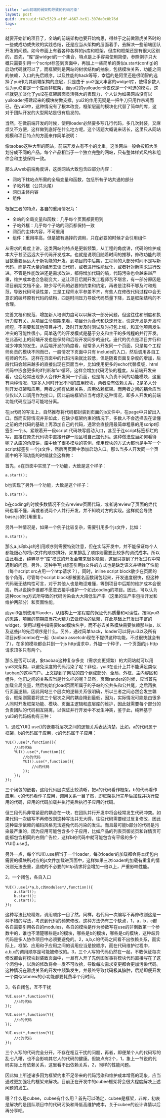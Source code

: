 ```yaml
---
title: 'web前端的弱架构导致的代码污染'
layout: post
guid: urn:uuid:f47c5329-afdf-4667-bc61-307da0c0b76d
tags:
---
```


就要开始新的项目了，全站的前端架构也要开始构思，得益于之前做雅虎关系时的一些或成功或失败的实践总结，还是应当从架构的层面着手，去解决一些前端团队开发的问题。如今市面上有着各种各样的js库和框架，但库和框架还是有很大区别的，首先，“库”是widget的一个集合，特点是上手容易使用简便，参照例子只大概只需要引用一个script标签到页面中，再加上一些简单的类似a.start(config)的启动代码就可以了，而框架则是网站的树状结构的抽象，包括模块关系，功能之间的依赖，入口的先后顺序，以及性能的hack等等，幸运的是阿里还是很明智的选择了yui作为其前端架构的底层，只是由于 yui2强大丰富的widget库，使得多数人认为yui2更是一个库而非框架，而yui2的yuiloader也仅仅是一个可选的模块，这样就更加淡化了yui2在框架层面灵活强大的表现力，个人认为如果网站没有以yuiloader搭建起来的模块树做支撑，yui2的作用无疑是一把牛刀只用作杀鸡而已。在yui3中，这种情况有了根本改变，框架层面的模块化代替了简单的库，这对于团队开发的大型网站是很有启发的。

当然，在做前端开发的时候，使用loader必然要多写几行代码，多几次封装，又麻烦又不方便，这样做到底好在什么地方呢。这个话题大概说来话长，这里只从网站规模和项目特点的方面来作简单说明：

像taobao这种大型的网站，前端开发占有不小的比重，这类网站一般会按照大类划分成不同的产品，每个产品相当于一个独立完整的网站，只有整体样式风格和组件会和主战保持一致。

那么从web前端角度讲，这类网站大致包含四部分内容：

- 网站下辖站点所需的全局变量和函数，包括所有子站共通的部分
- 子站外框（公共头尾）
- 网页主体内容
- 组件

根据三者的特点，各自的重用情况为：

- 全站的全局变量和函数：几乎每个页面都要用到
- 子站外框：几乎每个子站的网页都保持一致
- 网页的主体内容，不可重用
- 组件：重用率高，但是被有选择的调用，只在必要的时候才会引用组件

从需求的角度上讲，这类网站的特点是更新频繁，从工程的角度讲，代码的维护成本大于甚至远远大于代码开发成本。也就是说项目随着时间的推移，修改功能的项目数量要远远大于新功能的开发，到项目的中后期，工程师的大部分时间不是写新代码，而是花大量的经历去读旧代码，或者进行性能优化，或者针对新需求进行改进。不管是性能改进还是需求改进，都将增加代码的熵，代码污染也会越来越严重，维护成本也会急剧变大，这让项目后期开发工程师苦不堪言，有一部分原因是项目前期文档不全，缺少写代码的必要的约束和约定，再者是注释不够及时和规范，导致代码可读性差，三是工程师水平参差不齐，有些人在修改代码过程中会无意识的破坏原有代码的结构，四是时间压力导致代码质量下降，五是框架结构的不合理。

完善文档和规范、增加新人培训力度可以以解决一部分问题，但这往往和制度和执行力度有关。从项目生命周期来看，项目分为叠代和快速开发，快速开发是开发时间短，不需要和其他项目并行，及时开发及时测试及时打包上线，和其他项目发生冲突的可能性很小，简单迭代的开发模式是基于分支和主干的多线程的并行开发。在此基础上的前端开发也是保持和后段开发同步的迭代。迭代的优点是项目并行和减少冲突的发生。从后端开发的角度看，经常多人开发同一个页面，只是每个工程师负责的模块不同而已，一般情况下页面中只有 include的入口，然后调用各自工程师的代码，这样在页面中的代码污染就比较低，但是随着页面复杂度的增加，后段代码会越来越多的直接出现在页面当中，比如使用更多的echo代替模版，html代码中嵌套更多的if判断和for循环。这样会增加代码污染的程度。从前端开发来看，也会经常出现多人合作开发同一个页面，也是每人负责不同的功能模块，这里有两种情况，1是多人同时开发不同的应用模块，两者没有依赖关系，2是多人分别开发框架和应用，两者之间有依赖关系，应用依赖框架。而两者之间的耦合应当仅仅以入口调用作为接口，因此前端框架应当考虑到这种情况，即多人开发的前端功能代码应当尽可能地分离。

在js代码的写法上，自然推荐将代码都封装到页面的js文件中，在page中只留出入口。然而实际情况并非如此，在缺少框架约束的情况下，多数人不会选择去在读懂之前的烂代码的基础上再添加自己的代码，通常会直接用最简单粗暴的用script标签引一个js，紧跟着开一段script 代码块写启动入口，甚至于连script标签都烂的写，直接在原先代码块中直接开辟一段区域自己加代码。这种做法应当如何看待呢？从库的角度讲，库中给了很多模块的实例，使用模块的方式大都也是手写一个script标签引一个js文件，然后再页面中添加启动入口。那么当多人开发同一个页面中的不同功能的时候就会这样做：

首先，a在页面中实现了一个功能，大致是这个样子：

	a.start();

b也实现了另外一个功能，大致是这个样子：

	b.start();

b在coding的时候多数情况不会去review页面代码，或者说review了页面的烂代码也看不懂，再或者说两个人并行开发，并不知晓对方的实现。这样就会导致base.js的引用重复。

另外一种情况是，如果一个例子比较复杂，需要引用多个js文件，比如：

	m.start();

那么a.js和b.js的引用顺序则需要特别注意，但在实际开发中，并不能保证每个人都能细心的将js文件的顺序排好，如果排乱了顺序则需要比较多的调试成本。所以由此看出，纯粹基于“库”模式的开发会带来很多隐患，这里只提到了开发过程中常遇到的问题，另外，这种手写js标签引用js文件的方式也是缺乏语义并牺牲了性能（每个script src占用一个http请求？），同时，inline script block散步在页面的各个角落，尽管每个script block都被匿名函数闭包起来，开发速度很快，但这种代码毫无结构性可言，对于其他人也是晦涩难懂，等到项目中后期的维护成本会很高，所以说换作谁都不愿意去接手维护一个如此coding的项目。因此，可以认为这种coding方式所导致的代码污染会大大降低生产率（这里的生产率包括开发和维护两部分）和页面性能。

而yui3强制使用Ylaoder，从结构上一定程度的保证代码质量和可读性。按照yui3的思路，项目的前期应当花大精力去做模块的依赖，在此基础上开发出丰富的widget，使用过程中指需要load模块名字，而不必去关系模块需要依赖那些js，以及这些js的先后顺序是什么。另外，通过简单hack，loader可以将yui3以及所有项目js都combo在一起（taobao assetcdn现在不提供这种功能，不过很快就会有了），在多的模块都合并到一个js http请求中，外加一个种子，一个页面的js http请求顶多只有两个。

那么是否可以说，象taobao这种复杂多变（需求变更频繁）的大网站就可以用yui3来架构，以避免深度的代码污染了呢？非也，yui3在设计上并不能满足类似taobao的这种门户。上文提到了网站的四个组成部分，全局、外框、主内容区和组件，他们之间的关系应当是什么样的呢？显然，页面rander的时候，应当首先加载全局变量，然后初始化load页面所属于的子站的公共头和公共尾，之后再执行页面逻辑，因此网站三个层次的逻辑关系很明确，所以三者之间必然会发生耦合，框架则需要将这三个层次之间的耦合降到最低，因为，实际情况可能是由很多人同时开发框架功能、模块、页面主逻辑和底层库的维护，因此就需要每个部分的负责团队的代码相互隔离，以保证并行开发中不发生冲突，鉴于此，纯粹基于yui3的代码结构有三种：

1，通过YUI().use()的嵌套将层次之间的逻辑关系表达清楚，比如，a的代码属于框架，b的代码属于应用，c的代码属于子应用：

	YUI().use(*,function(){
		//a的代码
		YUI().use(*,function(){
			//b的代码
			YUI().use(*,function(){
				//c的代码
			});
		});
	});

三个闭包的嵌套，这段代码层次感比较清晰，把a的代码看作框架，b的代码看作应用，c的代码看作子应用，调用关系一目了然，即框架执行完毕后加载并执行应用的代码，应用的代码加载并执行完后执行子应用的代码。

但三段代码非常紧密的耦合在一块，在团队并行开发中将会经常发生代码冲突。如果代码一次编写不再修改则这种写法并无大碍，往往代码需要经过反复修改，因此这种显示依赖的编码风格无法避免代码污染的发生。而且最可能b部分的代码是污染最严重的，因为应用可能包含多个子应用，比如产品的列表页御览页和详情页可能都包含相同的右侧广告位，这样b的代码中就可能包含有平级的多个YUI().use()。

另外一点，每个YUI().use相当于一个loader，每次loader的加载都会将本闭包内需要的模块所对应的js文件加载进页面中，这样如果三次loader的加载有重复的情况则无法去重，造成的不必要的http请求将会增加一倍以上，严重影响性能。

2，一个闭包，各自入口

	YUI().use(/*a,b,c的modules*/,function(){
		a.start();
		b.start();
		c.start();
	});

这种写法比较精炼，调用顺序一目了然，同样，若代码一次编写不再修改则这是一种不错的写法，考虑到代码的频繁修改，这种方法仍有三个缺点，1，a，b，c都各自需要引用各自的modules，各自的模块是作为参数写在use的非倒数第一个参数中的，谁也不清楚哪些是a的模块，哪些是b的模块，哪些是c的模块，这种歧异代码是多人协作项目中必须要避免的。2，a,b,c的代码之间看不出依赖关系，而实际上，框架、应用和子应用之间的调用应当是按顺序，而在代码维护过程中，a,b,c的调用顺序是可能被修改的。3，三个人写的代码仍然在一起，不敢保证每次修改都会将模块封装致页面中，一旦有人开了先例图省事将模块代码直接写在了这个闭包中，以后的修改将会一发不可收拾，导致每次需求变更都会更加污染代码。这种情况在雅虎关系的开发中频繁发生，并最终导致代码极其臃肿，后期即便开发一个类似tabnew的小功能都要耗费半个月时间。

3，各自闭包，互不干扰

	YUI.use(*,function(Y){
		//a的代码
	});

	YUI.use(*,function(Y){
		//b的代码
	});

	YUI.use(*,function(Y){
		//c的代码
	});

三个人写的代码完全分开，不存在相互干扰的问题，再者，即便某个人的代码写的乱七八糟，也不会影响其它人的代码的健康。但缺点有2个，1，象上一节说的代码实际上有依赖关系，这里看不出依赖关系，2，同样的性能问题。

因此如上所述诸多因为框架约束不足带来的代码污染和维护成本增高的现象，应当通过更加强壮的框架来解决。目前正在开发中的cubee框架将会很大程度解决上述问题的发生。

嗯？什么是cubee，cubee有什么用？首先可以确定，cubee是框架，非库，初衷是解决的是团队项目中的代码污染和降低高维护成本，关于cubee的设计详情以后再分享吧。
